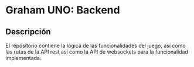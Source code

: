# Graham UNO: Backend

## Descripción

El repositorio contiene la lógica de las funcionalidades del juego, así como las rutas de la API rest así como la API de websockets para la funcionalidad implementada.

##